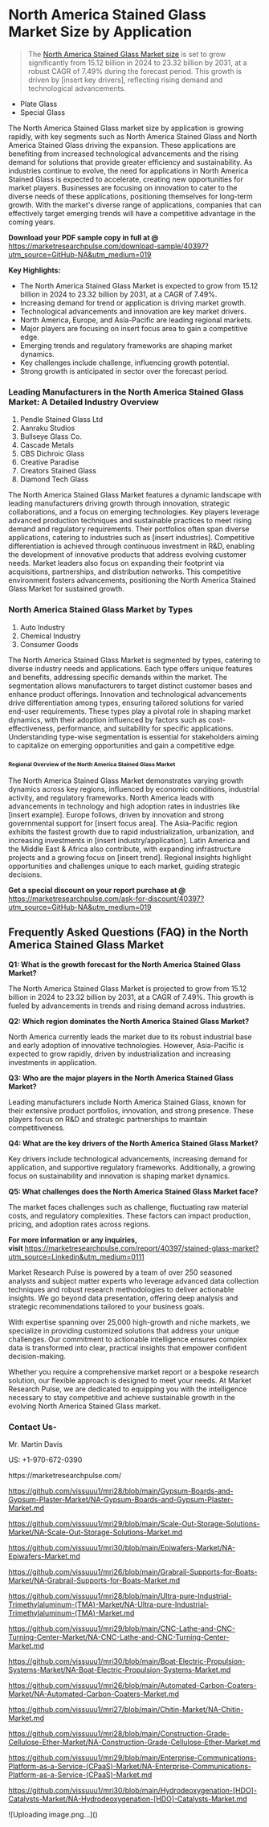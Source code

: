<h1>North America Stained Glass Market&nbsp;Size by Application</h1><blockquote><p>The <a href="https://marketresearchpulse.com/download-sample/40397?utm_source=GitHub-NA&amp;utm_medium=019">North America Stained Glass Market size</a> is set to grow significantly from 15.12 billion in 2024 to 23.32 billion by 2031, at a robust CAGR of 7.49% during the forecast period. This growth is driven by [insert key drivers], reflecting rising demand and technological advancements.</p></blockquote><ul><li>Plate Glass <li> Special Glass</li></ul><p>The North America Stained Glass market size by application is growing rapidly, with key segments such as North America Stained Glass and North America Stained Glass driving the expansion. These applications are benefiting from increased technological advancements and the rising demand for solutions that provide greater efficiency and sustainability. As industries continue to evolve, the need for applications in North America Stained Glass is expected to accelerate, creating new opportunities for market players. Businesses are focusing on innovation to cater to the diverse needs of these applications, positioning themselves for long-term growth. With the market's diverse range of applications, companies that can effectively target emerging trends will have a competitive advantage in the coming years.</p><p><strong>Download your PDF sample copy in full at @ </strong><a href="https://marketresearchpulse.com/download-sample/40397?utm_source=GitHub-NA&amp;utm_medium=019">https://marketresearchpulse.com/download-sample/40397?utm_source=GitHub-NA&amp;utm_medium=019</a></p><p><strong>Key Highlights: </strong></p><ul><li>The North America Stained Glass Market is expected to grow from 15.12 billion in 2024 to 23.32 billion by 2031, at a CAGR of 7.49%.</li><li>Increasing demand for trend or application is driving market growth.</li><li>Technological advancements and innovation are key market drivers.</li><li>North America, Europe, and Asia-Pacific are leading regional markets.</li><li>Major players are focusing on insert focus area to gain a competitive edge.</li><li>Emerging trends and regulatory frameworks are shaping market dynamics.</li><li>Key challenges include challenge, influencing growth potential.</li><li>Strong growth is anticipated in sector over the forecast period.</li></ul><h3>Leading Manufacturers in the North America Stained Glass Market: A Detailed Industry Overview</h3><ol><li>Pendle Stained Glass Ltd</li><li>Aanraku Studios</li><li>Bullseye Glass Co.</li><li>Cascade Metals</li><li>CBS Dichroic Glass</li><li>Creative Paradise</li><li>Creators Stained Glass</li><li>Diamond Tech Glass</li></ol><div class="flex max-w-full flex-col flex-grow"><div class="min-h-8 text-message flex w-full flex-col items-end gap-2 whitespace-normal break-words [.text-message+&amp;]:mt-5" dir="auto" data-message-author-role="assistant" data-message-id="fd8432e4-4910-450d-b182-61b7bfb0a01f" data-message-model-slug="gpt-4o"><div class="flex w-full flex-col gap-1 empty:hidden first:pt-[3px]"><div class="markdown prose w-full break-words dark:prose-invert light"><p>The North America Stained Glass Market features a dynamic landscape with leading manufacturers driving growth through innovation, strategic collaborations, and a focus on emerging technologies. Key players leverage advanced production techniques and sustainable practices to meet rising demand and regulatory requirements. Their portfolios often span diverse applications, catering to industries such as [insert industries]. Competitive differentiation is achieved through continuous investment in R&amp;D, enabling the development of innovative products that address evolving customer needs. Market leaders also focus on expanding their footprint via acquisitions, partnerships, and distribution networks. This competitive environment fosters advancements, positioning the North America Stained Glass Market for sustained growth.</p></div></div></div></div><h3>North America Stained Glass Market by Types</h3><ol><li>Auto Industry <li> Chemical Industry <li> Consumer Goods</li></ol><div class="flex max-w-full flex-col flex-grow"><div class="min-h-8 text-message flex w-full flex-col items-end gap-2 whitespace-normal break-words [.text-message+&amp;]:mt-5" dir="auto" data-message-author-role="assistant" data-message-id="084470be-0bb7-4664-bddf-5156b4f41249" data-message-model-slug="gpt-4o-mini"><div class="flex w-full flex-col gap-1 empty:hidden first:pt-[3px]"><div class="markdown prose w-full break-words dark:prose-invert light"><p>The North America Stained Glass Market is segmented by types, catering to diverse industry needs and applications. Each type offers unique features and benefits, addressing specific demands within the market. The segmentation allows manufacturers to target distinct customer bases and enhance product offerings. Innovation and technological advancements drive differentiation among types, ensuring tailored solutions for varied end-user requirements. These types play a pivotal role in shaping market dynamics, with their adoption influenced by factors such as cost-effectiveness, performance, and suitability for specific applications. Understanding type-wise segmentation is essential for stakeholders aiming to capitalize on emerging opportunities and gain a competitive edge.</p></div></div></div></div><h3><span style="font-size: 11px;">Regional Overview of the North America Stained Glass Market</span></h3><div class="flex max-w-full flex-col flex-grow"><div class="min-h-8 text-message flex w-full flex-col items-end gap-2 whitespace-normal break-words [.text-message+&amp;]:mt-5" dir="auto" data-message-author-role="assistant" data-message-id="e9038762-ce64-4e30-91c9-9bd413514231" data-message-model-slug="gpt-4o-mini"><div class="flex w-full flex-col gap-1 empty:hidden first:pt-[3px]"><div class="markdown prose w-full break-words dark:prose-invert light"><p>The North America Stained Glass Market demonstrates varying growth dynamics across key regions, influenced by economic conditions, industrial activity, and regulatory frameworks. North America leads with advancements in technology and high adoption rates in industries like [insert example]. Europe follows, driven by innovation and strong governmental support for [insert focus area]. The Asia-Pacific region exhibits the fastest growth due to rapid industrialization, urbanization, and increasing investments in [insert industry/application]. Latin America and the Middle East &amp; Africa also contribute, with expanding infrastructure projects and a growing focus on [insert trend]. Regional insights highlight opportunities and challenges unique to each market, guiding strategic decisions.</p></div></div></div></div><p><strong>Get a special discount on your report purchase at @ </strong><a href="https://marketresearchpulse.com/ask-for-discount/40397?utm_source=GitHub-NA&amp;utm_medium=019">https://marketresearchpulse.com/ask-for-discount/40397?utm_source=GitHub-NA&amp;utm_medium=019</a></p><h2>Frequently Asked Questions (FAQ) in the North America Stained Glass Market</h2><p><strong>Q1: What is the growth forecast for the North America Stained Glass Market?</strong></p><p>The North America Stained Glass Market is projected to grow from 15.12 billion in 2024 to 23.32 billion by 2031, at a CAGR of 7.49%. This growth is fueled by advancements in trends and rising demand across industries.</p><p><strong>Q2: Which region dominates the North America Stained Glass Market?</strong></p><p>North America currently leads the market due to its robust industrial base and early adoption of innovative technologies. However, Asia-Pacific is expected to grow rapidly, driven by industrialization and increasing investments in application.</p><p><strong>Q3: Who are the major players in the North America Stained Glass Market?</strong></p><p>Leading manufacturers include North America Stained Glass, known for their extensive product portfolios, innovation, and strong presence. These players focus on R&amp;D and strategic partnerships to maintain competitiveness.</p><p><strong>Q4: What are the key drivers of the North America Stained Glass Market?</strong></p><p>Key drivers include technological advancements, increasing demand for application, and supportive regulatory frameworks. Additionally, a growing focus on sustainability and innovation is shaping market dynamics.</p><p><strong>Q5: What challenges does the North America Stained Glass Market face?</strong></p><p>The market faces challenges such as challenge, fluctuating raw material costs, and regulatory complexities. These factors can impact production, pricing, and adoption rates across regions.</p><p><strong>For more information or any inquiries, visit&nbsp;</strong><a href="https://marketresearchpulse.com/report/40397/stained-glass-market?utm_source=Linkedin&utm_medium=0111">https://marketresearchpulse.com/report/40397/stained-glass-market?utm_source=Linkedin&utm_medium=0111</a></p><p>Market Research Pulse is powered by a team of over 250 seasoned analysts and subject matter experts who leverage advanced data collection techniques and robust research methodologies to deliver actionable insights. We go beyond data presentation, offering deep analysis and strategic recommendations tailored to your business goals.</p><p>With expertise spanning over 25,000 high-growth and niche markets, we specialize in providing customized solutions that address your unique challenges. Our commitment to actionable intelligence ensures complex data is transformed into clear, practical insights that empower confident decision-making.</p><p>Whether you require a comprehensive market report or a bespoke research solution, our flexible approach is designed to meet your needs. At Market Research Pulse, we are dedicated to equipping you with the intelligence necessary to stay competitive and achieve sustainable growth in the evolving North America Stained Glass market.</p><h3><strong>Contact Us-</strong></h3><p>Mr. Martin Davis</p><p>US: +1-970-672-0390</p><p>https://marketresearchpulse.com/</p><p><a href="https://github.com/vissuuu1/mri28/blob/main/Gypsum-Boards-and-Gypsum-Plaster-Market/NA-Gypsum-Boards-and-Gypsum-Plaster-Market.md">https://github.com/vissuuu1/mri28/blob/main/Gypsum-Boards-and-Gypsum-Plaster-Market/NA-Gypsum-Boards-and-Gypsum-Plaster-Market.md</a></p><p><a href="https://github.com/vissuuu1/mri29/blob/main/Scale-Out-Storage-Solutions-Market/NA-Scale-Out-Storage-Solutions-Market.md">https://github.com/vissuuu1/mri29/blob/main/Scale-Out-Storage-Solutions-Market/NA-Scale-Out-Storage-Solutions-Market.md</a></p><p><a href="https://github.com/vissuuu1/mri30/blob/main/Epiwafers-Market/NA-Epiwafers-Market.md">https://github.com/vissuuu1/mri30/blob/main/Epiwafers-Market/NA-Epiwafers-Market.md</a></p><p><a href="https://github.com/vissuuu1/mri26/blob/main/Grabrail-Supports-for-Boats-Market/NA-Grabrail-Supports-for-Boats-Market.md">https://github.com/vissuuu1/mri26/blob/main/Grabrail-Supports-for-Boats-Market/NA-Grabrail-Supports-for-Boats-Market.md</a></p><p><a href="https://github.com/vissuuu1/mri28/blob/main/Ultra-pure-Industrial-Trimethylaluminum-(TMA)-Market/NA-Ultra-pure-Industrial-Trimethylaluminum-(TMA)-Market.md">https://github.com/vissuuu1/mri28/blob/main/Ultra-pure-Industrial-Trimethylaluminum-(TMA)-Market/NA-Ultra-pure-Industrial-Trimethylaluminum-(TMA)-Market.md</a></p><p><a href="https://github.com/vissuuu1/mri29/blob/main/CNC-Lathe-and-CNC-Turning-Center-Market/NA-CNC-Lathe-and-CNC-Turning-Center-Market.md">https://github.com/vissuuu1/mri29/blob/main/CNC-Lathe-and-CNC-Turning-Center-Market/NA-CNC-Lathe-and-CNC-Turning-Center-Market.md</a></p><p><a href="https://github.com/vissuuu1/mri30/blob/main/Boat-Electric-Propulsion-Systems-Market/NA-Boat-Electric-Propulsion-Systems-Market.md">https://github.com/vissuuu1/mri30/blob/main/Boat-Electric-Propulsion-Systems-Market/NA-Boat-Electric-Propulsion-Systems-Market.md</a></p><p><a href="https://github.com/vissuuu1/mri26/blob/main/Automated-Carbon-Coaters-Market/NA-Automated-Carbon-Coaters-Market.md">https://github.com/vissuuu1/mri26/blob/main/Automated-Carbon-Coaters-Market/NA-Automated-Carbon-Coaters-Market.md</a></p><p><a href="https://github.com/vissuuu1/mri27/blob/main/Chitin-Market/NA-Chitin-Market.md">https://github.com/vissuuu1/mri27/blob/main/Chitin-Market/NA-Chitin-Market.md</a></p><p><a href="https://github.com/vissuuu1/mri28/blob/main/Construction-Grade-Cellulose-Ether-Market/NA-Construction-Grade-Cellulose-Ether-Market.md">https://github.com/vissuuu1/mri28/blob/main/Construction-Grade-Cellulose-Ether-Market/NA-Construction-Grade-Cellulose-Ether-Market.md</a></p><p><a href="https://github.com/vissuuu1/mri29/blob/main/Enterprise-Communications-Platform-as-a-Service-(CPaaS)-Market/NA-Enterprise-Communications-Platform-as-a-Service-(CPaaS)-Market.md">https://github.com/vissuuu1/mri29/blob/main/Enterprise-Communications-Platform-as-a-Service-(CPaaS)-Market/NA-Enterprise-Communications-Platform-as-a-Service-(CPaaS)-Market.md</a></p><p><a href="https://github.com/vissuuu1/mri30/blob/main/Hydrodeoxygenation-[HDO]-Catalysts-Market/NA-Hydrodeoxygenation-[HDO]-Catalysts-Market.md">https://github.com/vissuuu1/mri30/blob/main/Hydrodeoxygenation-[HDO]-Catalysts-Market/NA-Hydrodeoxygenation-[HDO]-Catalysts-Market.md</a></p>
![Uploading image.png…]()
